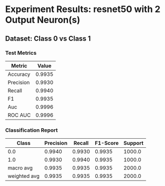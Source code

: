 # Experiment Results: resnet50 with 2 Output Neuron(s)

## Dataset: Class 0 vs Class 1

### Test Metrics

| Metric | Value |
| ------ | ----- |
| Accuracy | 0.9935 |
| Precision | 0.9930 |
| Recall | 0.9940 |
| F1 | 0.9935 |
| Auc | 0.9996 |
| ROC AUC | 0.9996 |

### Classification Report

| Class | Precision | Recall | F1-Score | Support |
| ----- | --------- | ------ | -------- | ------- |
| 0.0 | 0.9940 | 0.9930 | 0.9935 | 1000.0 |
| 1.0 | 0.9930 | 0.9940 | 0.9935 | 1000.0 |
| macro avg | 0.9935 | 0.9935 | 0.9935 | 2000.0 |
| weighted avg | 0.9935 | 0.9935 | 0.9935 | 2000.0 |
